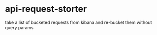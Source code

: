 # api-request-storter
take a list of bucketed requests from kibana and re-bucket them without query params
